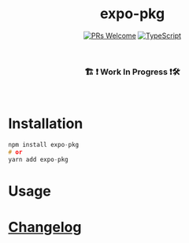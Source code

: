 
<h1 align="center">
  <!-- <img src=".logo.png" alt=expo-pkg/><br/> -->
  expo-pkg
</h1>

<div align="center">

  [![PRs Welcome](https://img.shields.io/badge/PRs-welcome-brightgreen.svg?style=flat-square)](http://makeapullrequest.com)
  [![TypeScript](https://badgen.net/npm/types/env-var)](http://www.typescriptlang.org/)

</div>

<br/>

<div align="center">
  <h3> 🏗 ❗ Work In Progress ❗🛠 </h3>
</div>

<br/>

# Installation
```c
npm install expo-pkg
# or
yarn add expo-pkg
```

# Usage

# [Changelog](CHANGELOG.md)